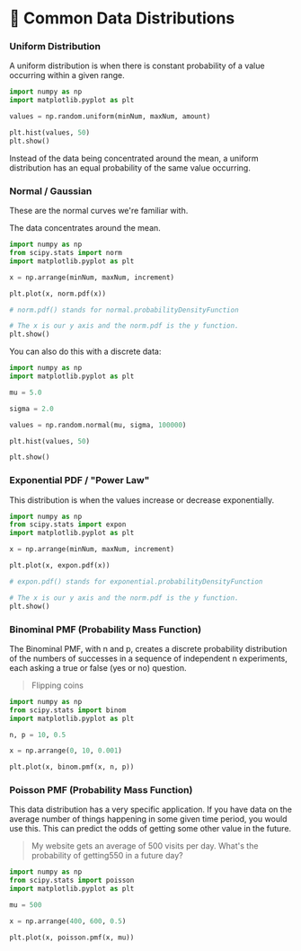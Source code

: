 # 🚨 Common Data Distributions

### __Uniform Distribution__

A uniform distribution is when there is constant probability of a value occurring within a given range.

```py
import numpy as np
import matplotlib.pyplot as plt

values = np.random.uniform(minNum, maxNum, amount)

plt.hist(values, 50)
plt.show()
```

Instead of the data being concentrated around the mean, a uniform distribution has an equal probability of the same value occurring.

### __Normal / Gaussian__

These are the normal curves we're familiar with. 

The data concentrates around the mean.

```py
import numpy as np
from scipy.stats import norm
import matplotlib.pyplot as plt

x = np.arrange(minNum, maxNum, increment)

plt.plot(x, norm.pdf(x))

# norm.pdf() stands for normal.probabilityDensityFunction

# The x is our y axis and the norm.pdf is the y function.
plt.show()
```

You can also do this with a discrete data:

```py
import numpy as np
import matplotlib.pyplot as plt

mu = 5.0

sigma = 2.0

values = np.random.normal(mu, sigma, 100000)

plt.hist(values, 50)

plt.show()
```

### __Exponential PDF / "Power Law"__ 

This distribution is when the values increase or decrease exponentially.

```py
import numpy as np
from scipy.stats import expon
import matplotlib.pyplot as plt

x = np.arrange(minNum, maxNum, increment)

plt.plot(x, expon.pdf(x))

# expon.pdf() stands for exponential.probabilityDensityFunction

# The x is our y axis and the norm.pdf is the y function.
plt.show()
```

### __Binominal PMF (Probability Mass Function)__

The Binominal PMF, with n and p, creates a discrete probability distribution of the numbers of successes in a sequence of independent n experiments, each asking a true or false (yes or no) question.

> Flipping coins

```py
import numpy as np
from scipy.stats import binom
import matplotlib.pyplot as plt

n, p = 10, 0.5

x = np.arrange(0, 10, 0.001)

plt.plot(x, binom.pmf(x, n, p))
```

### __Poisson PMF (Probability Mass Function)__

This data distribution has a very specific application. If you have data on the average number of things happening in some given time period, you would use this. This can predict the odds of getting some other value in the future.

> My website gets an average of 500 visits per day. What's the probability of getting550 in a future day?

```py
import numpy as np
from scipy.stats import poisson
import matplotlib.pyplot as plt

mu = 500

x = np.arrange(400, 600, 0.5)

plt.plot(x, poisson.pmf(x, mu))
```